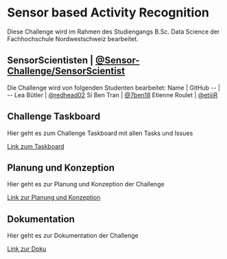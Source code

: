 # Sensor based Activity Recognition

Diese Challenge wird im Rahmen des Studiengangs B.Sc. Data Science der Fachhochschule Nordwestschweiz bearbeitet.

## SensorScientisten | [@Sensor-Challenge/SensorScientist](https://github.com/orgs/CDL1-Sensor/teams/sensorscientist)
Die Challenge wird von folgenden Studenten bearbeitet:
Name | GitHub
-- | --
Lea Bütler | [@redhead02](https://github.com/redhead02)
Si Ben Tran | [@7ben18](https://github.com/7ben18)
Etienne Roulet  | [@etiiiR](https://github.com/orgs/CDL1-Sensor/people/etiiiR)

## Challenge Taskboard
Hier geht es zum Challenge Taskboard mit allen Tasks und Issues

[Link zum Taskboard](https://github.com/orgs/CDL1-Sensor/projects/1)

## Planung und Konzeption
Hier geht es zur Planung und Konzeption der Challenge

[Link zur Planung und Konzeption](https://github.com/CDL1-Sensor/Sensor_Planung_Konzeption)

## Dokumentation
Hier geht es zur Dokumentation der Challenge

[Link zur Doku](https://github.com/CDL1-Sensor/Sensor_Dokumentation)


